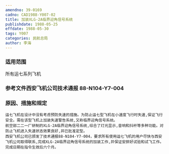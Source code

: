 ```yaml
---
amendno: 39-0169
cadno: CAD1988-Y007-02
title: 加装XLG-2A临界迎角信号系统
publishdate: 1988-05-25
effdate: 1988-05-30
tags: Y007
categories: 民航总局
author: 李海
---
```


### 适用范围 
所有运七系列飞机

### 参考文件西安飞机公司技术通报 88-N104-Y7-004

### 原因、措施和规定 
    运七飞机在设计中没有考虑预防失速的措施。为防止运七型飞机在小速度飞行时失速,保证飞行安全。需在该型飞机上加装失速警告系统,又称临界迎角信号系统。 
    航空部二二一厂研制的XLG-2A临界迎角信号系统,综合了灯光显示,音响和抖杆等多种功能。对防止飞机进入失速状态效果良好,并已批准定型。 
    西安飞机公司已颁发了技术通报88-N104-Y7-004，要求所有使用运七飞机的用户尽快与西安飞机公司取得联系,完成XLG-2A临界迎角信号系统的加装工作,并保证安排好试验和试飞工作。 
    完成日期在指令生效后六个月。
